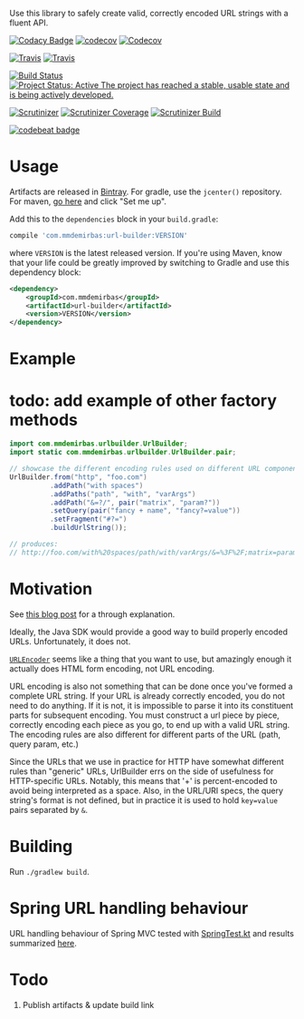Use this library to safely create valid, correctly encoded URL strings with a fluent API.

[![Codacy Badge](https://api.codacy.com/project/badge/Grade/86e380faa48c438db2fcb7be0022a2e3)](https://app.codacy.com/app/mmdemirbas/url-builder?utm_source=github.com&utm_medium=referral&utm_content=mmdemirbas/url-builder&utm_campaign=badger)
[![codecov](https://codecov.io/gh/mmdemirbas/url-builder/branch/master/graph/badge.svg)](https://codecov.io/gh/mmdemirbas/url-builder)
[![Codecov](https://img.shields.io/codecov/c/github/mmdemirbas/url-builder.svg)](https://codecov.io/gh/mmdemirbas/url-builder)

[![Travis](https://api.travis-ci.org/mmdemirbas/url-builder.svg)](https://travis-ci.org/mmdemirbas/url-builder)
[![Travis](https://img.shields.io/travis/mmdemirbas/url-builder.svg)](https://travis-ci.org/mmdemirbas/url-builder)

[![Build Status](https://semaphoreci.com/api/v1/mmdemirbas/url-builder/branches/master/badge.svg)](https://semaphoreci.com/mmdemirbas/url-builder)
[![Project Status: Active The project has reached a stable, usable state and is being actively developed.](https://www.repostatus.org/badges/latest/active.svg)](https://www.repostatus.org/#active)

[![Scrutinizer](https://img.shields.io/scrutinizer/g/mmdemirbas/url-builder.svg)](https://scrutinizer-ci.com/g/mmdemirbas/url-builder/)
[![Scrutinizer Coverage](https://img.shields.io/scrutinizer/coverage/g/mmdemirbas/url-builder.svg)](https://scrutinizer-ci.com/g/mmdemirbas/url-builder/)
[![Scrutinizer Build](https://img.shields.io/scrutinizer/build/g/mmdemirbas/url-builder.svg)](https://scrutinizer-ci.com/g/mmdemirbas/url-builder)

[![codebeat badge](https://codebeat.co/badges/50f4f4f8-0392-4371-b57c-f6de4d47f943)](https://codebeat.co/projects/github-com-mmdemirbas-url-builder-master)


# Usage

Artifacts are released in [Bintray](https://bintray.com/). For gradle, use the `jcenter()` repository. For maven, [go here](https://bintray.com/bintray/jcenter) and click "Set me up".

Add this to the `dependencies` block in your `build.gradle`:

```groovy
compile 'com.mmdemirbas:url-builder:VERSION'
```

where `VERSION` is the latest released version.  If you're using Maven, know that your life could be greatly improved by switching to Gradle and use this dependency block:

```xml
<dependency>
    <groupId>com.mmdemirbas</groupId>
    <artifactId>url-builder</artifactId>
    <version>VERSION</version>
</dependency>
```

# Example

# todo: add example of other factory methods

```java
import com.mmdemirbas.urlbuilder.UrlBuilder;
import static com.mmdemirbas.urlbuilder.UrlBuilder.pair;

// showcase the different encoding rules used on different URL components
UrlBuilder.from("http", "foo.com")
          .addPath("with spaces")
          .addPaths("path", "with", "varArgs")
          .addPath("&=?/", pair("matrix", "param?"))
          .setQuery(pair("fancy + name", "fancy?=value"))
          .setFragment("#?=")
          .buildUrlString());

// produces:
// http://foo.com/with%20spaces/path/with/varArgs/&=%3F%2F;matrix=param%3F?fancy%20%2B%20name=fancy?%3Dvalue#%23?=
```

# Motivation

See [this blog post](http://blog.palominolabs.com/2013/10/03/creating-urls-correctly-and-safely/) for a through explanation.

Ideally, the Java SDK would provide a good way to build properly encoded URLs. Unfortunately, it does not.

[`URLEncoder`](http://docs.oracle.com/javase/7/docs/api/java/net/URLEncoder.html) seems like a thing that you want to use, but amazingly enough it actually does HTML form encoding, not URL encoding.

URL encoding is also not something that can be done once you've formed a complete URL string. If your URL is already correctly encoded, you do not need to do anything. If it is not, it is impossible to parse it into its constituent parts for subsequent encoding. You must construct a url piece by piece, correctly encoding each piece as you go, to end up with a valid URL string. The encoding rules are also different for different parts of the URL (path, query param, etc.)

 Since the URLs that we use in practice for HTTP have somewhat different rules than "generic" URLs, UrlBuilder errs on the side of usefulness for HTTP-specific URLs. Notably, this means that '+' is percent-encoded to avoid being interpreted as a space. Also, in the URL/URI specs, the query string's format is not defined, but in practice it is used to hold `key=value` pairs separated by `&`.

# Building

Run `./gradlew build`.

# Spring URL handling behaviour

URL handling behaviour of Spring MVC tested with
[SpringTest.kt](src/test/java/com/mmdemirbas/urlbuilder/SpringTest.kt)
and results summarized
[here](src/test/java/com/mmdemirbas/urlbuilder/SpringTest.md).

# Todo

1. Publish artifacts & update build link